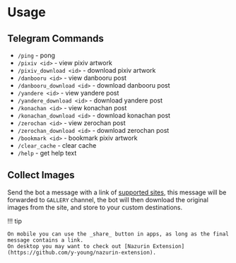 # Usage

## Telegram Commands

- `/ping` - pong
- `/pixiv <id>` - view pixiv artwork
- `/pixiv_download <id>` - download pixiv artwork
- `/danbooru <id>` - view danbooru post
- `/danbooru_download <id>` - download danbooru post
- `/yandere <id>` - view yandere post
- `/yandere_download <id>` - download yandere post
- `/konachan <id>` - view konachan post
- `/konachan_download <id>` - download konachan post
- `/zerochan <id>` - view zerochan post
- `/zerochan_download <id>` - download zerochan post
- `/bookmark <id>` - bookmark pixiv artwork
- `/clear_cache` - clear cache
- `/help` - get help text

## Collect Images

Send the bot a message with a link of [supported sites](/site), this message will be forwarded to `GALLERY` channel, the bot will then download the original images from the site, and store to your custom destinations.

!!! tip

    On mobile you can use the _share_ button in apps, as long as the final message contains a link.
    On desktop you may want to check out [Nazurin Extension](https://github.com/y-young/nazurin-extension).
